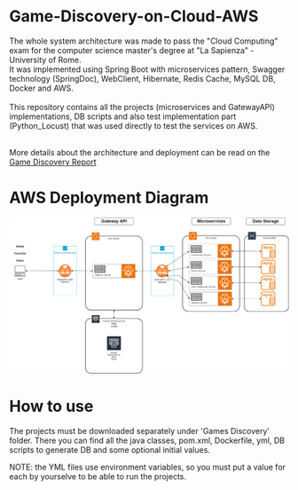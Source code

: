# Game-Discovery-on-Cloud-AWS
The whole system architecture was made to pass the "Cloud Computing" exam for the computer science master's degree at "La Sapienza" - University of Rome.
<br>It was implemented using Spring Boot with microservices pattern, Swagger technology (SpringDoc), WebClient, Hibernate, Redis Cache, MySQL DB, Docker and AWS.
<br><br>This repository contains all the projects (microservices and GatewayAPI) implementations, DB scripts and also test implementation part (Python_Locust) that was used directly to test the services on AWS.

<br>More details about the architecture and deployment can be read on the <a href="/Game Discovery Report.pdf">Game Discovery Report</a>

# AWS Deployment Diagram

![Deployment Diagram](Images/AWSCloudDiagram.png)

# How to use
The projects must be downloaded separately under 'Games Discovery' folder.
There you can find all the java classes, pom.xml, Dockerfile, yml, DB scripts to generate DB and some optional initial values.

NOTE: the YML files use environment variables, so you must put a value for each by yourselve to be able to run the projects.

